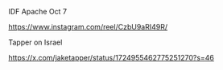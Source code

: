 IDF Apache Oct 7

https://www.instagram.com/reel/CzbU9aRI49R/

Tapper on Israel

https://x.com/jaketapper/status/1724955462775251270?s=46

